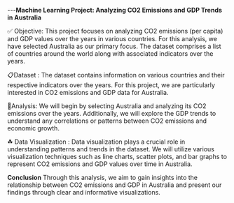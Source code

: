 ---**Machine Learning Project: Analyzing CO2 Emissions and GDP Trends in Australia**

✅ Objective: 
This project focuses on analyzing CO2 emissions (per capita) and GDP values over the years in various countries. For   this analysis, we have selected Australia as our primary focus. The dataset comprises a list of countries around the world along with associated indicators over the years.

📋Dataset : The dataset contains information on various countries and their respective indicators over the years. For this project, we are particularly interested in CO2 emissions and GDP data for Australia.

🌱Analysis:
We will begin by selecting Australia and analyzing its CO2 emissions over the years. Additionally, we will explore the GDP trends to understand any correlations or patterns between CO2 emissions and economic growth.

☘ Data Visualization : Data visualization plays a crucial role in understanding patterns and trends in the dataset. We will utilize various visualization techniques such as line charts, scatter plots, and bar graphs to represent CO2 emissions and GDP values over time in Australia.

**Conclusion** Through this analysis, we aim to gain insights into the relationship between CO2 emissions and GDP in Australia and present our findings through clear and informative visualizations.
